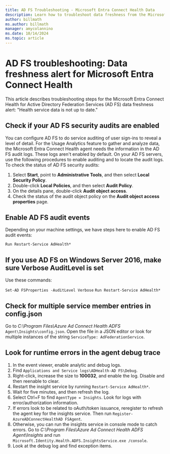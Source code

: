 ```yaml
---
title: AD FS Troubleshooting - Microsoft Entra Connect Health Data
description: Learn how to troubleshoot data freshness from the Microsoft Entra Connect Health agent for Active Directory Federation Services.
author: billmath
ms.author: billmath
manager: amycolannino
ms.date: 10/14/2024
ms.topic: article
---
```


# AD FS troubleshooting: Data freshness alert for Microsoft Entra Connect Health

This article describes troubleshooting steps for the Microsoft Entra Connect Health for Active Directory Federation Services (AD FS) data freshness alert: "Health service data is not up to date."

## Check if your AD FS security audits are enabled

You can configure AD FS to do service auditing of user sign-ins to reveal a level of detail. For the Usage Analytics feature to gather and analyze data, the Microsoft Entra Connect Health agent needs the information in the AD FS audit logs. These logs aren't enabled by default. On your AD FS servers, use the following procedures to enable auditing and to locate the audit logs. To check the status of AD FS security audits:

 1. Select **Start**, point to **Administrative Tools**, and then select **Local Security Policy**.
 1. Double-click **Local Policies**, and then select **Audit Policy**.
 1. On the details pane, double-click **Audit object access**.
 1. Check the status of the audit object policy on the **Audit object access properties** page.

## Enable AD FS audit events

Depending on your machine settings, we have steps here to enable AD FS audit events:

`Run Restart-Service AdHealth*`

## If you use AD FS on Windows Server 2016, make sure Verbose AuditLevel is set

Use these commands:

`Set-AD FSProperties -AuditLevel Verbose`
`Run Restart-Service AdHealth*`

## Check for multiple service member entries in config.json

Go to *C:\Program Files\Azure Ad Connect Health ADFS* `Agent\Insights\config.json`.
Open the file in a JSON editor or look for multiple instances of the string `ServiceType: AdFederationService`.

## Look for runtime errors in the agent debug trace

 1. In the event viewer, enable analytic and debug logs.
 1. Find `Applications and Service logs\ADHealth-AD FS\Debug`.
 1. Right-click, increase the size to **100032**, and enable the log. Disable and then reenable to clear.
 1. Restart the insight service by running `Restart-Service AdHealth*`.
 1. Wait for five minutes, and then refresh the log.
 1. Select Ctrl+F to find `AgentType = Insights`. Look for logs with error/authorization information.
 1. If errors look to be related to oAuth/token issuance, reregister to refresh the agent key for the insights service. Then run `Register-AzureADConnectHealthAD FSAgent`.
 1. Otherwise, you can run the insights service in console mode to catch errors. Go to *C:\Program Files\Azure Ad Connect Health ADFS Agent\Insights* and run `Microsoft.Identity.Health.ADFS.InsightsService.exe /console`.
 1. Look at the debug log and find exception items.